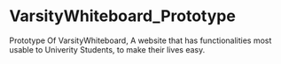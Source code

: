 # VarsityWhiteboard_Prototype
Prototype Of VarsityWhiteboard, A website that has functionalities most usable to Univerity Students, to make their lives easy.
